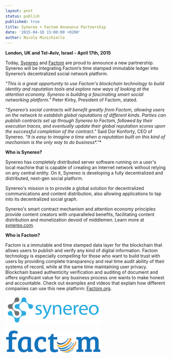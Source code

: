 ```yaml
---
layout: post
status: publish
published: true
title: Synereo + Factom Announce Partnership
date: '2015-04-18 15:00:00 +0200'
author: Nicola Minichiello
---
```


**London, UK and Tel-Aviv, Israel - April 17th, 2015**


Today, [Synereo](http://synereo.com) and [Factom](http://factom.org) are proud to announce a new partnership. Synereo will be integrating Factom’s time stamped immutable ledger into Synereo’s decentralized social network platform.

*"This is a great opportunity to use Factom's blockchain technology to build identity and reputation tools and explore new ways of looking at the attention economy. Synereo is building a fascinating smart social networking platform."* Peter Kirby, President of Factom, stated.

*"Synereo’s social contracts will benefit greatly from Factom, allowing users on the network to establish global reputations of different kinds. Parties can publish contracts set up through Synereo to Factom, followed by their execution traces, and eventually update their global reputation scores upon the successful completion of the contract."* Said Dor Konforty, CEO of Synereo. *“It is easy to imagine a time when a reputation built on this kind of mechanism is the only way to do business**.”*

**Who is Synereo?**

Synereo has completely distributed server software running on a user's local machine that is capable of creating an Internet network without relying on any central entity. On it, Synereo is developing a fully decentralized and distributed, next-gen social platform.

Synereo's mission is to provide a global solution for decentralized communications and content distribution, also allowing applications to tap into its decentralized social graph. 

Synereo's smart contract mechanism and attention economy principles provide content creators with unparalleled benefits, facilitating content distribution and monetization devoid of middlemen. Learn more at [synereo.com](http://www.synereo.com).

**Who is Factom?**

Factom is a immutable and time stamped data layer for the blockchain that allows users to publish and verify any kind of digital information. Factom technology is especially compelling for those who want to build trust with users by providing complete transparency and real time audit ability of their systems of record, while at the same time maintaining user privacy. Blockchain based authenticity verification and auditing of document and offers significant value for any business process one wants to make honest and accountable. Check out examples and videos that explain how different companies can use this new platform: [Factom.org](http://factom.org/).


![image](/img/uploads/SynereoSideLogoSmall.png)

![image](img/uploads/FactomLogoBlueWhiteSmall.png)
